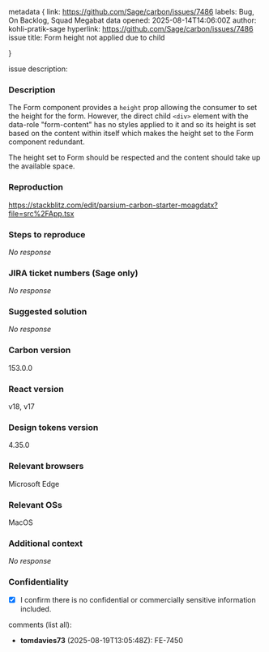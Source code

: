 metadata {
link: https://github.com/Sage/carbon/issues/7486
labels: Bug, On Backlog, Squad Megabat
data opened: 2025-08-14T14:06:00Z
author: kohli-pratik-sage
hyperlink: https://github.com/Sage/carbon/issues/7486
issue title: Form height not applied due to child <div>
}

issue description:
### Description

The Form component provides a `height` prop allowing the consumer to set the height for the form. However, the direct child `<div>` element with the data-role "form-content" has no styles applied to it and so its height is set based on the content within itself which makes the height set to the Form component redundant.

The height set to Form should be respected and the content should take up the available space.

### Reproduction

https://stackblitz.com/edit/parsium-carbon-starter-moagdatx?file=src%2FApp.tsx

### Steps to reproduce

_No response_

### JIRA ticket numbers (Sage only)

_No response_

### Suggested solution

_No response_

### Carbon version

153.0.0

### React version

v18, v17

### Design tokens version

4.35.0

### Relevant browsers

Microsoft Edge

### Relevant OSs

MacOS

### Additional context

_No response_

### Confidentiality

- [x] I confirm there is no confidential or commercially sensitive information included.

comments (list all):
- **tomdavies73** (2025-08-19T13:05:48Z):
  FE-7450


